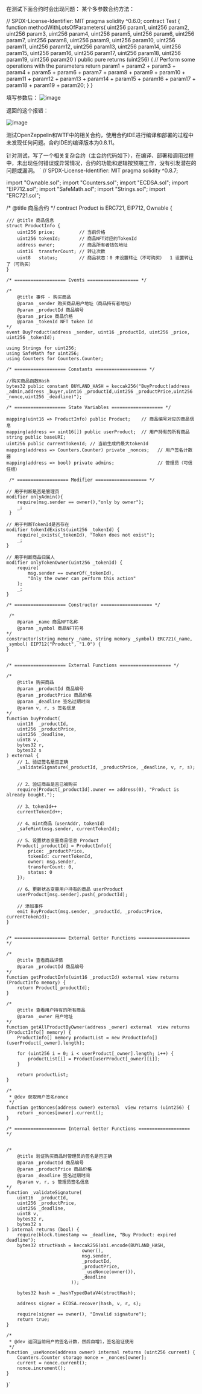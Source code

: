 在测试下面合约时会出现问题：
某个多参数合约方法：

// SPDX-License-Identifier: MIT
pragma solidity ^0.6.0;
contract Test {
  function methodWithLotsOfParameters(
    uint256 param1,
    uint256 param2,
    uint256 param3,
    uint256 param4,
    uint256 param5,
    uint256 param6,
    uint256 param7,
    uint256 param8,
    uint256 param9,
    uint256 param10,
    uint256 param11,
    uint256 param12,
    uint256 param13,
    uint256 param14,
    uint256 param15,
    uint256 param16,
    uint256 param17,
    uint256 param18,
    uint256 param19,
    uint256 param20
  ) public pure returns (uint256) {
    // Perform some operations with the parameters
    return param1 + param2 + param3 + param4 + param5 + param6 + param7 + param8 + param9 + param10 + param11 + param12 + param13 + param14 + param15 + param16 + param17 + param18 + param19 + param20;
  }
}

填写参数后：
![image](https://github.com/FISCO-BCOS/FISCO-BCOS/assets/148929545/7d29fe4d-db50-41aa-9bc0-2aff1f677e27)

返回的这个报错：

![image](https://github.com/FISCO-BCOS/FISCO-BCOS/assets/148929545/e9d04b8a-5de1-4d03-af56-6a5fa05fa8da)


测试OpenZeppelin和WTF中的相关合约，使用合约IDE进行编译和部署的过程中未发现任何问题。合约IDE的编译版本为0.8.11。

针对测试，写了一个相关复杂合约（主合约代码如下），在编译、部署和调用过程中，未出现任何错误或异常情况，合约的功能和逻辑按预期工作，没有引发潜在的问题或漏洞。
`
// SPDX-License-Identifier: MIT
pragma solidity ^0.8.7;

import "Ownable.sol";
import "Counters.sol";
import "ECDSA.sol";
import "EIP712.sol";
import "SafeMath.sol";
import "Strings.sol";
import "ERC721.sol";

/*
    @title 商品合约
*/
contract Product is ERC721, EIP712, Ownable {

    /// @title 商品信息
    struct ProductInfo {
        uint256 price;         // 当前价格
        uint256 tokenId;       // 商品NFT对应的TokenId
        address owner;         // 商品所有者钱包地址
        uint16  transferCount; // 转让次数
        uint8   status;        // 商品状态：0 未设置转让（不可购买）  1 设置转让了（可购买）
    }

    /* =================== Events =================== */

    /*
        @title 事件 - 购买商品
        @param _sender 购买商品用户地址（商品持有者地址）
        @param _productId 商品编号
        @param _price 商品价格 
        @param _tokenId NFT token Id 
    */
    event BuyProduct(address _sender, uint16 _productId, uint256 _price, uint256 _tokenId);

    using Strings for uint256;
    using SafeMath for uint256;
    using Counters for Counters.Counter;

    /* =================== Constants =================== */

    //购买商品函数Hash
    bytes32 public constant BUYLAND_HASH = keccak256("BuyProduct(address _admin,address _buyer,uint16 _productId,uint256 _productPrice,uint256 _nonce,uint256 _deadline)");

    /* =================== State Variables =================== */

    mapping(uint16 => ProductInfo) public Product;    // 商品编号对应的商品信息
    mapping(address => uint16[]) public userProduct;  // 用户持有的所有商品
    string public baseURI;
    uint256 public currentTokenId; // 当前生成的最大tokenId
    mapping(address => Counters.Counter) private _nonces;   // 用户签名计数器   
    mapping(address => bool) private admins;                // 管理员（可信任组）

     /* =================== Modifier =================== */

    // 用于判断是否是管理员
    modifier onlyAdmin(){
        require(msg.sender == owner(),"only by owner");
        _;
     }

    // 用于判断TokenId是否存在
    modifier tokenIdExists(uint256 _tokenId) {
        require(_exists(_tokenId), "Token does not exist");
        _;
    }

    // 用于判断商品归属人
    modifier onlyTokenOwner(uint256 _tokenId) {
        require(
            msg.sender == ownerOf(_tokenId),
            "Only the owner can perform this action"
        );
        _;
    }
  
    /* =================== Constructor =================== */

     /*
        @param _name 商品NFT名称
        @param _symbol 商品NFT符号
    */
    constructor(string memory _name, string memory _symbol) ERC721(_name, _symbol) EIP712("Product", "1.0") {
    }


    /* =================== External Functions =================== */

    /*
        @title 购买商品
        @param _productId 商品编号
        @param _productPrice 商品价格
        @param _deadline 签名过期时间
        @param v, r, s 签名信息
    */
    function buyProduct(
        uint16  _productId,
        uint256 _productPrice,
        uint256 _deadline,
        uint8 v,
        bytes32 r,
        bytes32 s
    ) external {       
        // 1、验证签名是否正确
        _validateSignature(_productId, _productPrice, _deadline, v, r, s);


        // 2、验证商品是否已被购买
        require(Product[_productId].owner == address(0), "Product is already bought.");

        // 3、tokenId++
        currentTokenId++;

        // 4、mint商品（userAddr, tokenId）
        _safeMint(msg.sender, currentTokenId);

        // 5、设置状态变量商品信息 Product
        Product[_productId] = ProductInfo({
            price: _productPrice,
            tokenId: currentTokenId,
            owner: msg.sender,
            transferCount: 0,
            status: 0
        });

        // 6、更新状态变量用户持有的商品 userProduct
        userProduct[msg.sender].push(_productId);

        // 添加事件
        emit BuyProduct(msg.sender, _productId, _productPrice, currentTokenId);
    }


    /* =================== External Getter Functions =================== */ 

    /*
        @title 查看商品详情
        @param _productId 商品编号
    */
    function getProductInfo(uint16 _productId) external view returns (ProductInfo memory) {
        return Product[_productId];
    }

    /*
        @title 查看用户持有的所有商品
        @param _owner 用户地址
    */
    function getAllProductByOwner(address _owner) external  view returns (ProductInfo[] memory) {       
        ProductInfo[] memory productList = new ProductInfo[](userProduct[_owner].length);

        for (uint256 i = 0; i < userProduct[_owner].length; i++) {
            productList[i] = Product[userProduct[_owner][i]];
        }

        return productList;
    }
  
    /*
     * @dev 获取用户签名nonce
     */
    function getNonces(address owner) external  view returns (uint256) {
        return _nonces[owner].current();
    }

    /* =================== Internal Getter Functions =================== */ 


    /*
        @title 验证购买商品时管理员的签名是否正确
        @param _productId 商品编号
        @param _productPrice 商品价格
        @param _deadline 签名过期时间
        @param v, r, s 管理员签名信息
    */
    function _validateSignature(       
        uint16  _productId,
        uint256 _productPrice,
        uint256 _deadline,
        uint8 v,
        bytes32 r,
        bytes32 s
    ) internal returns (bool) {
        require(block.timestamp <= _deadline, "Buy Product: expired deadline");
        bytes32 structHash = keccak256(abi.encode(BUYLAND_HASH, 
                                owner(),
                                msg.sender,
                                _productId, 
                                _productPrice, 
                                 _useNonce(owner()),
                                _deadline
                            ));

        bytes32 hash = _hashTypedDataV4(structHash);

        address signer = ECDSA.recover(hash, v, r, s);

        require(signer == owner(), "Invalid signature");
        return true;
    }

    /*
     * @dev 返回当前用户的签名计数，然后自增1，签名验证使用
     */
    function _useNonce(address owner) internal returns (uint256 current) {
        Counters.Counter storage nonce = _nonces[owner];
        current = nonce.current();
        nonce.increment();
    }
}`